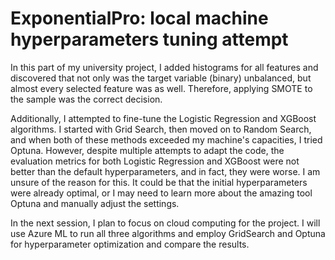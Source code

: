 # ExponentialPro: local machine hyperparameters tuning attempt

In this part of my university project, I added histograms for all features and discovered that not only was the target variable (binary) unbalanced, but almost every selected feature was as well. Therefore, applying SMOTE to the sample was the correct decision.

Additionally, I attempted to fine-tune the Logistic Regression and XGBoost algorithms. I started with Grid Search, then moved on to Random Search, and when both of these methods exceeded my machine's capacities, I tried Optuna. However, despite multiple attempts to adapt the code, the evaluation metrics for both Logistic Regression and XGBoost were not better than the default hyperparameters, and in fact, they were worse. I am unsure of the reason for this. It could be that the initial hyperparameters were already optimal, or I may need to learn more about the amazing tool Optuna and manually adjust the settings.

In the next session, I plan to focus on cloud computing for the project. I will use Azure ML to run all three algorithms and employ GridSearch and Optuna for hyperparameter optimization and compare the results.

